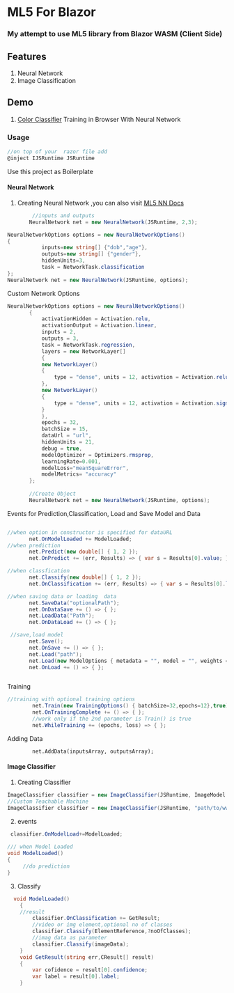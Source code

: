 # ML5 For Blazor
 
 ### My attempt to use ML5 library from Blazor WASM (Client Side)

## Features
1. Neural Network 
2. Image Classification

## Demo
1. [Color Classifier](https://github.com/sps014/Color-Classifier-Demo-Source) Training in Browser With Neural Network


### Usage

```C#
//on top of your  razor file add
@inject IJSRuntime JSRuntime
```

Use this project as Boilerplate


 #### Neural Network
 1. Creating Neural Network ,you can also visit [ML5 NN Docs](https://learn.ml5js.org/docs/#/reference/neural-network)
 
 ```C# 
         //inputs and outputs
        NeuralNetwork net = new NeuralNetwork(JSRuntime, 2,3);
 ```
 ```C#
 NeuralNetworkOptions options = new NeuralNetworkOptions()
 {
            inputs=new string[] {"dob","age"},
            outputs=new string[] {"gender"},
            hiddenUnits=3,
            task = NetworkTask.classification
};
NeuralNetwork net = new NeuralNetwork(JSRuntime, options);
 ```
  Custom Network Options

 ```C#
 NeuralNetworkOptions options = new NeuralNetworkOptions()
        {
            activationHidden = Activation.relu,
            activationOutput = Activation.linear,
            inputs = 2,
            outputs = 3,
            task = NetworkTask.regression,
            layers = new NetworkLayer[]
            {
            new NetworkLayer()
            {
                type = "dense", units = 12, activation = Activation.relu
            },
            new NetworkLayer()
            {
                type = "dense", units = 12, activation = Activation.sigmoid
            }
            },
            epochs = 32,
            batchSize = 15,
            dataUrl = "url",
            hiddenUnits = 21,
            debug = true,
            modelOptimizer = Optimizers.rmsprop,
            learningRate=0.001,
            modelLoss="meanSquareError",
            modelMetrics= "accuracy"
        };
        
        //Create Object
        NeuralNetwork net = new NeuralNetwork(JSRuntime, options);


 ```
 
 Events for Prediction,Classification, Load and Save Model and Data
 ```C#
 
 //when option in constructor is specified for dataURL
        net.OnModelLoaded += ModelLoaded;
 //when prediction 
        net.Predict(new double[] { 1, 2 });
        net.OnPredict += (err, Results) => { var s = Results[0].value; };

 //when classfication 
        net.Classify(new double[] { 1, 2 });
        net.OnClassification += (err, Results) => { var s = Results[0].label; };

 //when saving data or loading  data
        net.SaveData("optionalPath");
        net.OnDataSave += () => { };
        net.LoadData("Path");
        net.OnDataLoad += () => { };

  //save,load model
        net.Save();
        net.OnSave += () => { };
        net.Load("path");
        net.Load(new ModelOptions { metadata = "", model = "", weights = "" });
        net.OnLoad += () => { };


 
 ```
Training 
```C#
//training with optional training options 
        net.Train(new TrainingOptions() { batchSize=32,epochs=12},true);
        net.OnTrainingComplete += () => { };
        //work only if the 2nd parameter is Train() is true
        net.WhileTraining += (epochs, loss) => { };
```

Adding Data
```
        net.AddData(inputsArray, outputsArray);

```

 #### Image Classifier
 
 1. Creating Classifier
  ```C#
 ImageClassifier classifier = new ImageClassifier(JSRuntime, ImageModel.MobileNet);//BuiltIn Model
 //Custom Teachable Machine
 ImageClassifier classifier = new ImageClassifier(JSRuntime, "path/to/wwwroot/model/or/url"); 
  ```
 2. events
 ```C#
  classifier.OnModelLoad+=ModelLoaded;
         
 /// when Model Loaded
 void ModelLoaded()
 {
      //do prediction
 }
```
3. Classify

```c#
  void ModelLoaded()
    {
    //result
        classifier.OnClassification += GetResult;
        //video or img element,optional no of classes
        classifier.Classify(ElementReference,?noOfClasses);
        //imag data as parameter
        classifier.Classify(imageData);
    }
    void GetResult(string err,CResult[] result)
    {
        var cofidence = result[0].confidence;
        var label = result[0].label;
    }

```
